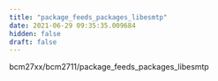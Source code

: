 ```yaml
---
title: "package_feeds_packages_libesmtp"
date: 2021-06-29 09:35:35.009684
hidden: false
draft: false
---
```


bcm27xx/bcm2711/package_feeds_packages_libesmtp

